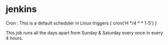 # jenkins


Cron : This is a default scheduler in Linux
 triggers { cron('H */4 * * 1-5') }

This job runs all the days apart from Sunday & Saturday every once in every 4 hours.